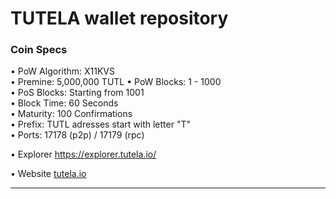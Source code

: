 TUTELA wallet repository
=====================================

### Coin Specs

• PoW Algorithm: X11KVS  
• Premine: 5,000,000 TUTL
• PoW Blocks: 1 - 1000  
• PoS Blocks: Starting from 1001  
• Block Time: 60 Seconds    
• Maturity: 100 Confirmations  
• Prefix: TUTL adresses start with letter "T"  
• Ports: 17178 (p2p) / 17179 (rpc)

• Explorer https://explorer.tutela.io/

• Website [tutela.io](https://tutela.io/)

---
